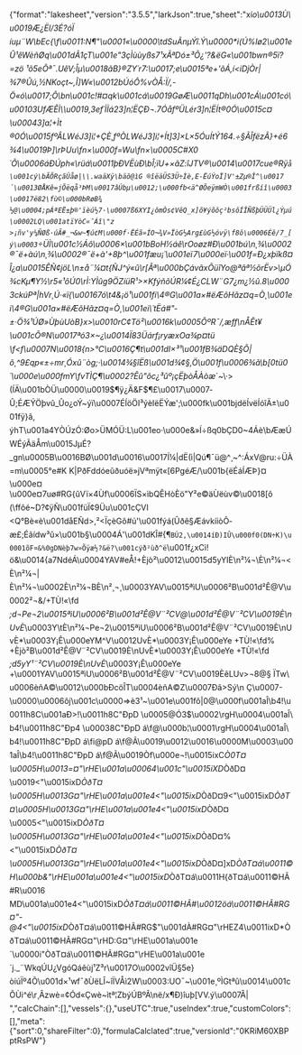 {"format":"lakesheet","version":"3.5.5","larkJson":true,"sheet":"xí_o\u0013Ù\u0019Æ¿Ël/3É?óÏ íuµ¨W\bEc{\f\u0011:N¶\"\u0001«\u0000\tdSuÃnµÝî.Ý\u0000*i(Ú%lø2\u001eÛ¹êWèñØq\u001dÃ1ç­T\u001e\"3çÌùùyßs7¹xÃªDó±³Õ¿'?&ëG«\u001b­_wn®5ï?=zö ¹õ5eÕª¯.UêV;Îµ\u0018ãB}®ZY´r7:\u0017­;e\u0015ªe+'õÁ,í<iDjÒr|¾7®Ûú,½NKoçt~,Î]W«\u0012bÚóÔ%vÒÅ:Ï/,-Ö«ó\u0017;Ô\bn\u001c!#¤qk\u001cá\u0019GøÆ\u0011qDh\u001cÁ\u001có\u00103UfÆÊÌ\\\u0019,3ef´ÌÌá23]n¦ËÇÐ¬.7ÓåfºÜLér3]n¦ËÍt®0Ó\u0015c¤\u00043]a¦+Ìt®0Ó\u0015fºÂLWéJ3]i¦+ÇÈ¸fºÒLWéJ3]i¦+Ít]3]×L×5ÓuÍtÝ164.÷§ÃÎfëzÃ}+é6¾4_\u0019Þ]\rÞUu\fn×\u000f=Wu\fn×\u0005C#X0´Õ\u0006áÐÚph«\rüá\u0011þÐVËùÐ\bÎ;ïU+×ãZ:îJTV®\u0014\u0017cue®Rÿ`å\u001cý\bÃÕRçãÚåø|\\.waäXÿ\bäô@ìG ®îëäÜS3Ü÷Ìè,E-ËúÝoÏ]V'±Zµ®Î^\u0017´\u0013ØÅKê=jÕëqå³ÞM\u0017âÚbµ\u0012;\u000fb<ä^ØÕeÿmWÒ\u001frßíî\u0003\u0017ë82\fù©\u000bRøB¾ ½@\u0004;pÁªEË±þ®'ïèú½7·\u0007ß6XYI¿ômÒs¢VêQ_x]õ¥ýõôç²bsôÍÎÑßþÜÜÜl¿Ýµú\u0002LQ\u001atïYòC«¯Áî\"z>¡ñv'y¼ÑØß·úÃ#_¬&w~¶ú¢M\u000f·ËÉã»ÍO¬¾V»ÏòG½Arg£ùG½óvÿ\f8ô\u0006Éê/7_[ý\u0003`÷ÜÌ\u001c½Áô\u0006×\u001bBoH½áê\rOoøz#Ð\u001bú\n¸¾\u0002®¯ë+àú\n¸¾\u0002®¯ë+à'+8þ^\u001fæu¡´\u001eï7\u000eï·\u001f=Ð¿xþïkß¤Î¿a\u0015ÊÑ¢jöL\n±å¨¼¤t{ÑJ^ý«û\r[*Âª\u000bÇávãxÕüîYo@ªâª½õrËv>*\\µÓ¾cKµ¶Y½\r5«¹õÚ0\rÌ:YÌûg9ÖZíüR¹>×KfýñõÚR¼¢É¿CLW¨G7¿m¿½û.8\u0003ckúPª|hVr¸Ú·«ï{\u00167ó\t4&¡ö¹\u001fi\\4®G\u001a×#ëÆõHãz¤q=Ò¸\u001ei\\4®G\u001a×#ëÆõHãz¤q=Ò¸\u001ei\\´tËá#\"­±·Ö¾¹ÚØ»ÙþùUòB}x>\u0010rC¢Tö²\u0016k\u0005ÕºR¯/,æff\nÅÊt¥\u001cÕ®N\u0017ªó3×~¿\u0014Ï83Üárf¡ryæxOa¾p¤tü \f<f\u0007N\u0018{n>°C\u0016Ç¶t\u001dI×³¹\u001fB¾äDQÈ§Õ|õ¸^9£qp«±÷mr¸Óxû¨òg;·\u0014¾§îËß\u001d¾¢§,Ö\u001f\u0006¾ã\b[0tü0´\u000e\u000fmY\fvTÌÇ¶\u0002?Êû\"ôc­¿³ûº¡çËþòÅÀò­æ_´~\\·>(ÍÄ\u001bÒÜ\u0000\u0019$¶ÿ¿Ä&F$¶£\u0017\u0007­Û;ÉÆÝÖþvû_Ûo¿oÝ~ýï\u0007ÉÍöÖI³ýèIëËÝæ';\u000fk\u001bjdëÍvëÍóîÄ±\u001fÿ}â, ýhT\u001a4YÒÚzÓ:Øo>ÜMÓÜ:L\u001eo·\u000e&»Í÷ßq0bÇD0~4Áè\bÆæÚWÉýÃäÅm\u0015JµÉ?_gn\u0005B\u0016BØ\u001d\u0016\u0017Í¼|dË(ì|Qú¶¯ü@^¸~^:ÁxV@ru:÷ÜÀ=m\u0005°e#K K|PðFddóeûðuóë»jVªmÿt«[6PgéÆ/\u001b{ëÉáÍÆÞ}¤\u000e¤\u000e¤7uø#RG{ûVï×4Ùf\u0006ÏS×ìbQÊHòÈö\"Y²e©äÙëùv©\u0018[ô(\ffôé~D?¢ÿÑ\u001füÏ¢9Üu\u001cÇVI <Q°Bè«è\u001dåEÑd>,²<ÏçèGô#ú'\u001fýá(Ûðê§ÆávkíiòÕ­æ£;Éãídw³û×\u001b§\u0004Á'\u001dKÎ#{¶`BÚ2,\u0014íÐ)IÛ\u000f0(DN÷K)\u0001õF¤&%0gDNèþ7w»Õÿæ½?&ë?\u001cýð²ùð^ë`\u001f¿xCì!ö&\u0014{a7NdéÁ\u0004YAV#eÅ!+Èjò²\u0012\u0015d5yYIÈ\n²¼¬\\È\n²¼¬<È\n²¼¬|È\n²¼¬\u0002È\n²¼¬BÈ\n²¸¬¸\u0003YAV\u0015ªìU\u0006²B\u001d²Ê@V\u0002²¬&/+TÙ!«\fd*;d¬Pe¬2\u0015ªìU\u0006²B\u001d²Ê@V¨²CV@\u001d²Ê@V¨²CV\u0019È\nUvÈ*\u0003Y\tÈ\n²¼¬Pe¬2\u0015ªìU\u0006²B\u001d²Ê@V¨²CV\u0019È\nUvÈ*\u0003Y¡Ê\u000eYM^V\u0012UvÈ*\u0003Y¡Ê\u000eYe +TÙ!«\fd% +Èjò²B\u001d²Ê@V¨²CV\u0019È\nUvÈ*\u0003Y¡Ê\u000eYe +TÙ!«\fd*;d5yY¹¨²CV\u0019È\nUvÈ*\u0003Y¡Ê\u000eYe +\u0001YAV\u0015ªìU\u0006²B\u001d²Ê@V¨²CV\u0019ÈêLUv>¬8@§ ÏTw\u0006èñA©\u0012\u000bÐcöÎT\u0004èñA©Z\u0007Ðã>Sý\n Ç\u0007-\u0000\u0006ôj\u001c\u0000=>è3¹~\u001e\u001fô|0@\u000f\u001aÎ\b4!\u0011h8C\u001aÐ>!\u0011h8C\"ÐpD \u0005@Ó3$\u0002\rgH\u0004\u001aÎ\b4!\u0011h8C\"Ðp4 \u00038C\"ÐpD á\f@\u000b¦\u0001\rgH\u0004\u001aÎ\b4!\u0011h8C\"ÐpD á\fi@pD á\f@Ã\u0019\u0012\u0016\u0000M\u0003\u001aÎ\b4!\u0011h8C\"ÐpD á\f@Ã\u0019Òf\u000e¬!\u0015ixC*Ò0T¤\u0005H\u0013=¤\"\rHE\u001a\u00064\u001c\"\u0015iXD*ÒðD¤\u0019<\"\u0015ixD*ÒðT¤\u0005H\u0013G¤\"\rHE\u001a\u001e4<\"\u0015ixD*ÒðD¤9<\"\u0015ixD*ÒðT¤\u0005H\u0013G¤\"\rHE\u001a\u001e4<\"\u0015ixD*ÒðD¤\u0005<\"\u0015ixD*ÒðT¤\u0005H\u0013G¤\"\rHE\u001a\u001e4<\"\u0015ixD*ÒðD¤%<\"\u0015ixD*ÒðT¤\u0005H\u0013G¤\"\rHE\u001a\u001e4<\"\u0015ixD*ÒðD¤]xD*ÒðT¤á\u0011©H\u000b&\"\rHE\u001a\u001e4<\"\u0015ixD*ÒðT¤á\u0011H{ðT¤á\u0011©HÃ#R\u0016 MD\u001a\u001e4<\"\u0015ixD*ÒðT¤á\u0011©HÃ#\u0012öá\u0011©HÃ#RG¤\"-@4<\"\u0015ixD*ÒðT¤á\u0011©HÃ#RG$\"\u001dÀ#RG¤\"\rHEZ4\u0011ixD*ÒðT¤á\u0011©HÃ#RG¤\"\rHD:G¤\"\rHE\u001a\u001e´\u0000i\"ÒðT¤á\u0011©HÃ#RG¤\"\rHE\u001a\u001e´j._¨WkqÚU¿VgóQáêùj¹Z³r\u0017­O\u0002vîÜ§5e}òiúÏº4Õ\u001d×¹wf¯ðÙëLÎ~îÏVÅì2W\u0003:UO¯~\u001e¸ºÌGtªû\u0014\u001cÕÙi^é\r¸Âzwè=¢Ód«Çwè~ìtª¦ZbýÚBºÂ\në/x¶Ð)îuþ[VV.ý\u0007Â|","calcChain":[],"vessels":{},"useUTC":true,"useIndex":true,"customColors":[],"meta":{"sort":0,"shareFilter":0},"formulaCalclated":true,"versionId":"0KRiM60XBPptRsPW"}